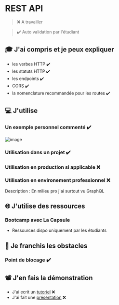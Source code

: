 # REST API

> ❌ A travailler

> ✔️ Auto validation par l'étudiant

## 🎓 J'ai compris et je peux expliquer

- les verbes HTTP  ✔️
- les statuts HTTP  ✔️
- les endpoints  ✔️
- CORS ✔️
- la nomenclature recommandée pour les routes ✔️

## 💻 J'utilise

### Un exemple personnel commenté ✔️

![image](https://github.com/TomyCapsule/worknstudy-skills/assets/102286385/487a28df-cfd3-46e2-a6b2-df8d184e10f9)

### Utilisation dans un projet ✔️

### Utilisation en production si applicable ❌ 

### Utilisation en environement professionnel ❌

Description : En milieu pro j'ai surtout vu GraphQL

## 🌐 J'utilise des ressources

### Bootcamp avec La Capsule

- Ressources dispo uniquement par les étudiants

## 🚧 Je franchis les obstacles

### Point de blocage ✔️

## 📽️ J'en fais la démonstration

- J'ai ecrit un [tutoriel](...) ❌ 
- J'ai fait une [présentation](...) ❌ 
